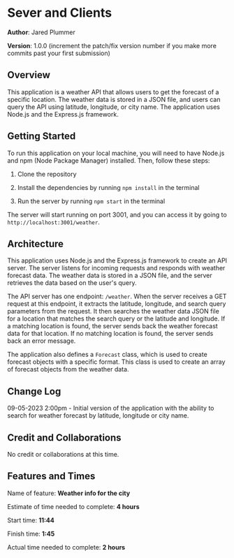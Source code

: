 # Sever and Clients

**Author**: Jared Plummer

**Version**: 1.0.0 (increment the patch/fix version number if you make more commits past your first submission)

## Overview

This application is a weather API that allows users to get the forecast of a specific location. The weather data is stored in a JSON file, and users can query the API using latitude, longitude, or city name. The application uses Node.js and the Express.js framework.

## Getting Started

To run this application on your local machine, you will need to have Node.js and npm (Node Package Manager) installed. Then, follow these steps:

1. Clone the repository

2. Install the dependencies by running `npm install` in the terminal

3. Run the server by running `npm start` in the terminal

The server will start running on port 3001, and you can access it by going to `http://localhost:3001/weather`.

## Architecture

This application uses Node.js and the Express.js framework to create an API server. The server listens for incoming requests and responds with weather forecast data. The weather data is stored in a JSON file, and the server retrieves the data based on the user's query. 

The API server has one endpoint: `/weather`. When the server receives a GET request at this endpoint, it extracts the latitude, longitude, and search query parameters from the request. It then searches the weather data JSON file for a location that matches the search query or the latitude and longitude. If a matching location is found, the server sends back the weather forecast data for that location. If no matching location is found, the server sends back an error message.

The application also defines a `Forecast` class, which is used to create forecast objects with a specific format. This class is used to create an array of forecast objects from the weather data.

## Change Log

09-05-2023 2:00pm - Initial version of the application with the ability to search for weather forecast by latitude, longitude or city name.

## Credit and Collaborations

No credit or collaborations at this time.

## Features and Times

Name of feature: **Weather info for the city**

Estimate of time needed to complete: **4 hours**

Start time: **11:44**

Finish time: **1:45**

Actual time needed to complete: **2 hours**

